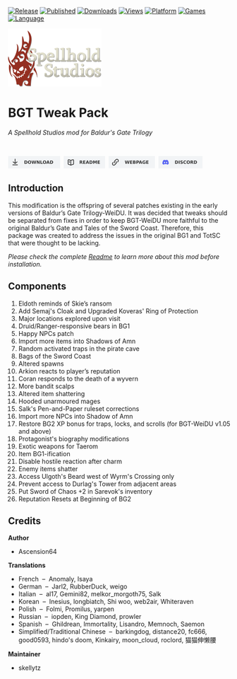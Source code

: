 [![Release](https://img.shields.io/github/v/release/Spellhold-Studios/BGT-Tweak-Pack?include_prereleases&color=%2392403a)](https://github.com/Spellhold-Studios/BGT-Tweak-Pack/releases/latest)
[![Published](https://img.shields.io/github/release-date/Spellhold-Studios/BGT-Tweak-Pack?display_date=published_at&label=published&color=%2392403a)](https://github.com/Spellhold-Studios/BGT-Tweak-Pack/releases/latest)
[![Downloads](https://img.shields.io/github/downloads/Spellhold-Studios/BGT-Tweak-Pack/total?color=%2392403a)](https://github.com/Spellhold-Studios/BGT-Tweak-Pack/releases)
[![Views](https://badges.pufler.dev/visits/Spellhold-Studios/BGT-Tweak-Pack?label=views&color=%2392403a)](https://github.com/Spellhold-Studios/BGT-Tweak-Pack/releases)
[![Platform](https://img.shields.io/badge/platform-Windows%20%a0%20macOS%20%a0%20Linux%20%a0%20Project%20Infinity-%2392403a)](https://github.com/Spellhold-Studios/BGT-Tweak-Pack/releases)
[![Games](https://img.shields.io/badge/games-BGT-%2392403a)](https://github.com/Spellhold-Studios/BGT-Tweak-Pack/releases)
[![Language](https://img.shields.io/badge/language-en%20%a0%20de%20%a0%20es%20%a0%20fr%20%a0%20it%20%a0%20ko%20%a0%20pl%20%a0%20ru%20%a0%20zh--CN%20%a0%20zh--TW-%2392403a)](https://github.com/Spellhold-Studios/BGT-Tweak-Pack/releases)

<!--
Badges white space separator: %20%a0%20
Badges ":" (colon) symbol: %3A
Badges "-" (hyphen) symbol: --
Games full list: BG1 BG2 BGT BG%3AEE SoD BG2%3AEE EET IWD1 IWD2 IWD%3AEE PST PST%3AEE
IETF language tags: https://spellhold-studios.github.io/readmes/template-basic/ietf-lang-tags.pdf
Why some badges update slowly: https://github.com/pujux/badge-it/issues/78
-->

<picture>
  <source media="(prefers-color-scheme: dark)" srcset="https://raw.githubusercontent.com/Spellhold-Studios/Spellhold-Studios.github.io/main/assets/images/shs-corner-logo.svg" />
  <source media="(prefers-color-scheme: light)" srcset="https://raw.githubusercontent.com/Spellhold-Studios/Spellhold-Studios.github.io/main/assets/images/shs-corner-logo.svg" />
  <img alt="SHS logo" src="https://raw.githubusercontent.com/Spellhold-Studios/Spellhold-Studios.github.io/main/assets/images/shs-corner-logo.svg" width="212" height="132">
</picture>

# BGT Tweak Pack

*A Spellhold Studios mod for Baldur's Gate Trilogy*

<br>

[<img alt="Download" src="https://raw.githubusercontent.com/Spellhold-Studios/Spellhold-Studios.github.io/main/assets/buttons/download.svg" height="28">](https://github.com/Spellhold-Studios/BGT-Tweak-Pack/releases/latest)&nbsp;
[<img alt="Readme" src="https://raw.githubusercontent.com/Spellhold-Studios/Spellhold-Studios.github.io/main/assets/buttons/readme.svg" height="28">](https://spellhold-studios.github.io/readmes/bgt-tweak-pack/readme.htm)&nbsp;
[<img alt="Webpage" src="https://raw.githubusercontent.com/Spellhold-Studios/Spellhold-Studios.github.io/main/assets/buttons/webpage.svg" height="28">](https://spellhold-studios.github.io/)&nbsp;
[<img alt="Discord" src="https://raw.githubusercontent.com/Spellhold-Studios/Spellhold-Studios.github.io/main/assets/buttons/discord-blue.svg" height="28">](https://discord.gg/pE2Njbdb2a)

## Introduction

This modification is the offspring of several patches existing in the early versions of Baldur’s Gate Trilogy-WeiDU. It was decided that tweaks should be separated from fixes in order to keep BGT-WeiDU more faithful to the original Baldur’s Gate and Tales of the Sword Coast. Therefore, this package was created to address the issues in the original BG1 and TotSC that were thought to be lacking.

*Please check the complete [Readme](https://spellhold-studios.github.io/readmes/bgt-tweak-pack/readme.htm) to learn more about this mod before installation.*

## Components

1. Eldoth reminds of Skie’s ransom
2. Add Semaj's Cloak and Upgraded Koveras' Ring of Protection
3. Major locations explored upon visit
4. Druid/Ranger-responsive bears in BG1
5. Happy NPCs patch
6. Import more items into Shadows of Amn
7. Random activated traps in the pirate cave
8. Bags of the Sword Coast
9. Altered spawns
10. Arkion reacts to player’s reputation
11. Coran responds to the death of a wyvern
12. More bandit scalps
13. Altered item shattering
14. Hooded unarmoured mages
15. Salk's Pen-and-Paper ruleset corrections
16. Import more NPCs into Shadow of Amn
17. Restore BG2 XP bonus for traps, locks, and scrolls (for BGT-WeiDU v1.05 and above)
18. Protagonist's biography modifications
19. Exotic weapons for Taerom
20. Item BG1-ification
21. Disable hostile reaction after charm
22. Enemy items shatter
23. Access Ulgoth's Beard west of Wyrm's Crossing only
24. Prevent access to Durlag's Tower from adjacent areas
25. Put Sword of Chaos +2 in Sarevok's inventory
26. Reputation Resets at Beginning of BG2

## Credits

<!-- double space after each credits **Heading** if you don't need lists -->

**Author**  

- Ascension64

**Translations**  

- French &nbsp;&ndash;&nbsp; Anomaly, Isaya
- German &nbsp;&ndash;&nbsp; Jarl2, RubberDuck, weigo
- Italian &nbsp;&ndash;&nbsp; al17, Gemini82, melkor_morgoth75, Salk
- Korean &nbsp;&ndash;&nbsp; Inesius, longbiatch, Shi woo, web2air, Whiteraven
- Polish &nbsp;&ndash;&nbsp; Folmi, Promilus, yarpen
- Russian &nbsp;&ndash;&nbsp; iopden, King Diamond, prowler
- Spanish &nbsp;&ndash;&nbsp; Ghildrean, Immortality, Lisandro, Memnoch, Saemon
- Simplified/Traditional Chinese &nbsp;&ndash;&nbsp; barkingdog, distance20, fc666, good0593, hindo's doom, Kinkairy, moon_cloud, roclord, 猫猫伸懒腰

**Maintainer**  

- skellytz
